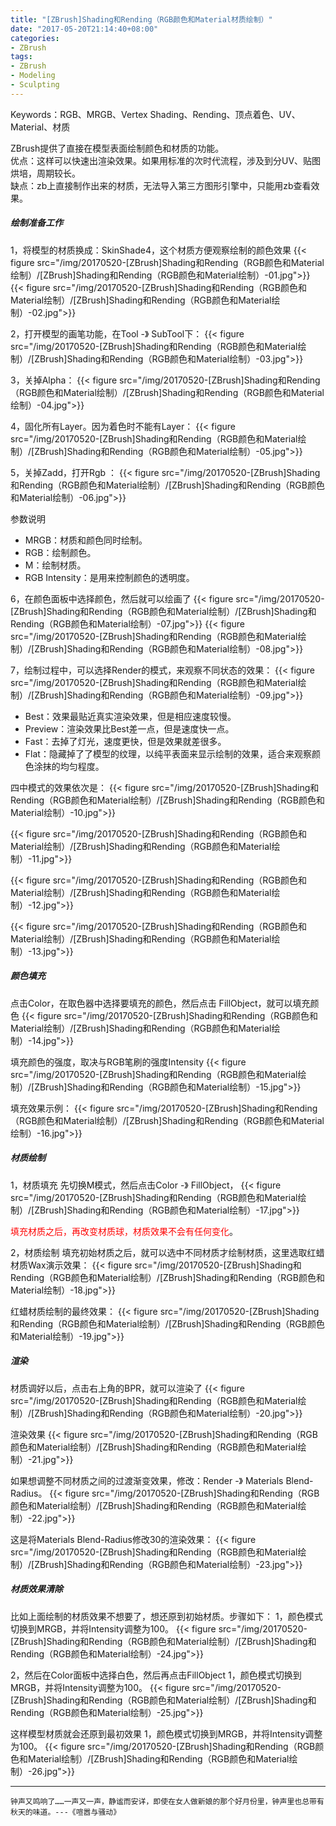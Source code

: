 ```yaml
---
title: "[ZBrush]Shading和Rending（RGB颜色和Material材质绘制）"
date: "2017-05-20T21:14:40+08:00"
categories:
- ZBrush
tags:
- ZBrush
- Modeling
- Sculpting
---
```



Keywords：RGB、MRGB、Vertex Shading、Rending、顶点着色、UV、Material、材质

ZBrush提供了直接在模型表面绘制颜色和材质的功能。  
优点：这样可以快速出渲染效果。如果用标准的次时代流程，涉及到分UV、贴图烘培，周期较长。  
缺点：zb上直接制作出来的材质，无法导入第三方图形引擎中，只能用zb查看效果。

##### 绘制准备工作
1，将模型的材质换成：SkinShade4，这个材质方便观察绘制的颜色效果
{{< figure src="/img/20170520-[ZBrush]Shading和Rending（RGB颜色和Material绘制）/[ZBrush]Shading和Rending（RGB颜色和Material绘制）-01.jpg">}}
{{< figure src="/img/20170520-[ZBrush]Shading和Rending（RGB颜色和Material绘制）/[ZBrush]Shading和Rending（RGB颜色和Material绘制）-02.jpg">}}

2，打开模型的画笔功能，在Tool -》 SubTool下：
{{< figure src="/img/20170520-[ZBrush]Shading和Rending（RGB颜色和Material绘制）/[ZBrush]Shading和Rending（RGB颜色和Material绘制）-03.jpg">}}

3，关掉Alpha：
{{< figure src="/img/20170520-[ZBrush]Shading和Rending（RGB颜色和Material绘制）/[ZBrush]Shading和Rending（RGB颜色和Material绘制）-04.jpg">}}

4，固化所有Layer。因为着色时不能有Layer：
{{< figure src="/img/20170520-[ZBrush]Shading和Rending（RGB颜色和Material绘制）/[ZBrush]Shading和Rending（RGB颜色和Material绘制）-05.jpg">}}

5，关掉Zadd，打开Rgb ：
{{< figure src="/img/20170520-[ZBrush]Shading和Rending（RGB颜色和Material绘制）/[ZBrush]Shading和Rending（RGB颜色和Material绘制）-06.jpg">}}

参数说明

* MRGB：材质和颜色同时绘制。
* RGB：绘制颜色。
* M：绘制材质。
* RGB Intensity：是用来控制颜色的透明度。

6，在颜色面板中选择颜色，然后就可以绘画了
{{< figure src="/img/20170520-[ZBrush]Shading和Rending（RGB颜色和Material绘制）/[ZBrush]Shading和Rending（RGB颜色和Material绘制）-07.jpg">}}
{{< figure src="/img/20170520-[ZBrush]Shading和Rending（RGB颜色和Material绘制）/[ZBrush]Shading和Rending（RGB颜色和Material绘制）-08.jpg">}}

7，绘制过程中，可以选择Render的模式，来观察不同状态的效果：
{{< figure src="/img/20170520-[ZBrush]Shading和Rending（RGB颜色和Material绘制）/[ZBrush]Shading和Rending（RGB颜色和Material绘制）-09.jpg">}}

* Best：效果最贴近真实渲染效果，但是相应速度较慢。
* Preview：渲染效果比Best差一点，但是速度快一点。
* Fast：去掉了灯光，速度更快，但是效果就差很多。
* Flat：隐藏掉了了模型的纹理，以纯平表面来显示绘制的效果，适合来观察颜色涂抹的均匀程度。

四中模式的效果依次是：
{{< figure src="/img/20170520-[ZBrush]Shading和Rending（RGB颜色和Material绘制）/[ZBrush]Shading和Rending（RGB颜色和Material绘制）-10.jpg">}}

{{< figure src="/img/20170520-[ZBrush]Shading和Rending（RGB颜色和Material绘制）/[ZBrush]Shading和Rending（RGB颜色和Material绘制）-11.jpg">}}

{{< figure src="/img/20170520-[ZBrush]Shading和Rending（RGB颜色和Material绘制）/[ZBrush]Shading和Rending（RGB颜色和Material绘制）-12.jpg">}}

{{< figure src="/img/20170520-[ZBrush]Shading和Rending（RGB颜色和Material绘制）/[ZBrush]Shading和Rending（RGB颜色和Material绘制）-13.jpg">}}

##### 颜色填充
点击Color，在取色器中选择要填充的颜色，然后点击 FillObject，就可以填充颜色
{{< figure src="/img/20170520-[ZBrush]Shading和Rending（RGB颜色和Material绘制）/[ZBrush]Shading和Rending（RGB颜色和Material绘制）-14.jpg">}}

填充颜色的强度，取决与RGB笔刷的强度Intensity
{{< figure src="/img/20170520-[ZBrush]Shading和Rending（RGB颜色和Material绘制）/[ZBrush]Shading和Rending（RGB颜色和Material绘制）-15.jpg">}}

填充效果示例：
{{< figure src="/img/20170520-[ZBrush]Shading和Rending（RGB颜色和Material绘制）/[ZBrush]Shading和Rending（RGB颜色和Material绘制）-16.jpg">}}

##### 材质绘制
1，材质填充
先切换M模式，然后点击Color -》 FillObject，
{{< figure src="/img/20170520-[ZBrush]Shading和Rending（RGB颜色和Material绘制）/[ZBrush]Shading和Rending（RGB颜色和Material绘制）-17.jpg">}}

<font color=red>填充材质之后，再改变材质球，材质效果不会有任何变化</font>。

2，材质绘制
填充初始材质之后，就可以选中不同材质才绘制材质，这里选取红蜡材质Wax演示效果：
{{< figure src="/img/20170520-[ZBrush]Shading和Rending（RGB颜色和Material绘制）/[ZBrush]Shading和Rending（RGB颜色和Material绘制）-18.jpg">}}

红蜡材质绘制的最终效果：
{{< figure src="/img/20170520-[ZBrush]Shading和Rending（RGB颜色和Material绘制）/[ZBrush]Shading和Rending（RGB颜色和Material绘制）-19.jpg">}}

##### 渲染
材质调好以后，点击右上角的BPR，就可以渲染了
{{< figure src="/img/20170520-[ZBrush]Shading和Rending（RGB颜色和Material绘制）/[ZBrush]Shading和Rending（RGB颜色和Material绘制）-20.jpg">}}

渲染效果
{{< figure src="/img/20170520-[ZBrush]Shading和Rending（RGB颜色和Material绘制）/[ZBrush]Shading和Rending（RGB颜色和Material绘制）-21.jpg">}}

如果想调整不同材质之间的过渡渐变效果，修改：Render -》 Materials Blend-Radius。
{{< figure src="/img/20170520-[ZBrush]Shading和Rending（RGB颜色和Material绘制）/[ZBrush]Shading和Rending（RGB颜色和Material绘制）-22.jpg">}}

这是将Materials Blend-Radius修改30的渲染效果：
{{< figure src="/img/20170520-[ZBrush]Shading和Rending（RGB颜色和Material绘制）/[ZBrush]Shading和Rending（RGB颜色和Material绘制）-23.jpg">}}

##### 材质效果清除
比如上面绘制的材质效果不想要了，想还原到初始材质。步骤如下：
1，颜色模式切换到MRGB，并将Intensity调整为100。
{{< figure src="/img/20170520-[ZBrush]Shading和Rending（RGB颜色和Material绘制）/[ZBrush]Shading和Rending（RGB颜色和Material绘制）-24.jpg">}}

2，然后在Color面板中选择白色，然后再点击FillObject
1，颜色模式切换到MRGB，并将Intensity调整为100。
{{< figure src="/img/20170520-[ZBrush]Shading和Rending（RGB颜色和Material绘制）/[ZBrush]Shading和Rending（RGB颜色和Material绘制）-25.jpg">}}

这样模型材质就会还原到最初效果
1，颜色模式切换到MRGB，并将Intensity调整为100。
{{< figure src="/img/20170520-[ZBrush]Shading和Rending（RGB颜色和Material绘制）/[ZBrush]Shading和Rending（RGB颜色和Material绘制）-26.jpg">}}

***
`钟声又鸣响了……一声又一声，静谧而安详，即使在女人做新娘的那个好月份里，钟声里也总带有秋天的味道。---《喧嚣与骚动》`